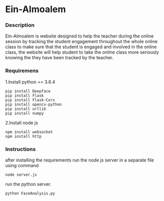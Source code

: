 # Ein-Almoalem

### Description 
Ein-Almoalem is website designed to help the teacher during the online session by tracking the student engagement throughout the whole online class to make sure that the student is engaged and involved in the online class, the website will help student to take the online class more seriously knowing the they have been tracked by the teacher.
### Requiremens
  
 1.Install python == 3.6.4
 ```
 pip install Deepface
 pip install Flask
 pip install Flask-Cors
 pip install opencv-python
 pip install urllib
 pip install numpy
 ```
 
 2.Install node js
 ```
 npm install websocket 
 npm install http
 ```
 
 ### Instructions 

after installing the requirements run the node js server in a separate file using command 
 ```
node server.js 
 ```
run the python server. 
 ```
 python FaceAnalysis.py
  ```

